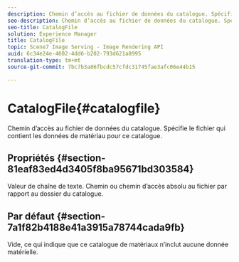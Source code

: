```yaml
---
description: Chemin d’accès au fichier de données du catalogue. Spécifie le fichier qui contient les données de matériau pour ce catalogue.
seo-description: Chemin d’accès au fichier de données du catalogue. Spécifie le fichier qui contient les données de matériau pour ce catalogue.
seo-title: CatalogFile
solution: Experience Manager
title: CatalogFile
topic: Scene7 Image Serving - Image Rendering API
uuid: 6c34e24e-4602-4dd6-b202-793d621a8995
translation-type: tm+mt
source-git-commit: 7bc7b3a86fbcdc57cfdc31745fae3afc06e44b15

---
```



# CatalogFile{#catalogfile}

Chemin d’accès au fichier de données du catalogue. Spécifie le fichier qui contient les données de matériau pour ce catalogue.

## Propriétés {#section-81eaf83ed4d3405f8ba95671bd303584}

Valeur de chaîne de texte. Chemin ou chemin d’accès absolu au fichier par rapport au dossier du catalogue.

## Par défaut {#section-7a1f82b4188e41a3915a78744cada9fb}

Vide, ce qui indique que ce catalogue de matériaux n’inclut aucune donnée matérielle.
